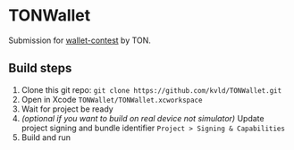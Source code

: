 # TONWallet 

Submission for [wallet-contest](https://github.com/ton-community/wallet-contest) by TON.

## Build steps
1. Clone this git repo: `git clone https://github.com/kvld/TONWallet.git`
2. Open in Xcode `TONWallet/TONWallet.xcworkspace`
3. Wait for project be ready
4. *(optional if you want to build on real device not simulator)* Update project signing and bundle identifier `Project > Signing & Capabilities`
5. Build and run
